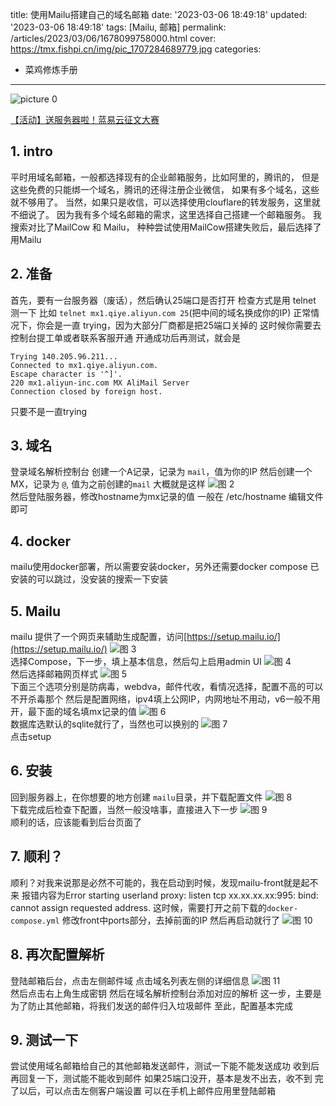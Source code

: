 title: 使用Mailu搭建自己的域名邮箱
date: '2023-03-06 18:49:18'
updated: '2023-03-06 18:49:18'
tags: [Mailu, 邮箱]
permalink: /articles/2023/03/06/1678099758000.html
cover: https://tmx.fishpi.cn/img/pic_1707284689779.jpg
categories: 
- 菜鸡修炼手册
---
 ![picture 0](https://tmx.fishpi.cn/img/pic_1707284689779.png)  


[【活动】送服务器啦！蓝易云征文大赛](https://fishpi.cn/article/1677580643943)


## 1. intro
平时用域名邮箱，一般都选择现有的企业邮箱服务，比如阿里的，腾讯的，
但是这些免费的只能绑一个域名，腾讯的还得注册企业微信，
如果有多个域名，这些就不够用了。
当然，如果只是收信，可以选择使用clouflare的转发服务，这里就不细说了。
因为我有多个域名邮箱的需求，这里选择自己搭建一个邮箱服务。
我搜索对比了MailCow 和 Mailu，
种种尝试使用MailCow搭建失败后，最后选择了用Mailu

## 2. 准备
首先，要有一台服务器（废话），然后确认25端口是否打开
检查方式是用 telnet 测一下 比如 `telnet mx1.qiye.aliyun.com 25`(把中间的域名换成你的IP)
正常情况下，你会是一直 trying，因为大部分厂商都是把25端口关掉的
这时候你需要去控制台提工单或者联系客服开通
开通成功后再测试，就会是
```
Trying 140.205.96.211...
Connected to mx1.qiye.aliyun.com.
Escape character is '^]'.
220 mx1.aliyun-inc.com MX AliMail Server
Connection closed by foreign host.
```
只要不是一直trying

## 3. 域名
登录域名解析控制台
创建一个A记录，记录为 `mail`，值为你的IP
然后创建一个MX，记录为 `@`, 值为之前创建的`mail`
大概就是这样
![图 2](https://tmx.fishpi.cn/img/20230306_pic_1678100971176_98.png)  
然后登陆服务器，修改hostname为mx记录的值
一般在 /etc/hostname 编辑文件即可

## 4. docker
mailu使用docker部署，所以需要安装docker，另外还需要docker compose
已安装的可以跳过，没安装的搜索一下安装

## 5. Mailu
mailu 提供了一个网页来辅助生成配置，访问[https://setup.mailu.io/](https://setup.mailu.io/)
![图 3](https://tmx.fishpi.cn/img/20230306_pic_1678101292839_35.png)  
选择Compose，下一步，填上基本信息，然后勾上启用admin UI
![图 4](https://tmx.fishpi.cn/img/20230306_pic_1678101577553_51.png)  
然后选择邮箱网页样式
![图 5](https://tmx.fishpi.cn/img/20230306_pic_1678101638978_83.png)  
下面三个选项分别是防病毒，webdva，邮件代收，看情况选择，配置不高的可以不开杀毒那个
然后是配置网络，ipv4填上公网IP，内网地址不用动，v6一般不用开，最下面的域名填mx记录的值
![图 6](https://tmx.fishpi.cn/img/20230306_pic_1678101779997_48.png)  
数据库选默认的sqlite就行了，当然也可以换别的
![图 7](https://tmx.fishpi.cn/img/20230306_pic_1678101872254_55.png)  
点击setup

## 6. 安装
回到服务器上，在你想要的地方创建 `mailu`目录，并下载配置文件
![图 8](https://tmx.fishpi.cn/img/20230306_pic_1678101977077_50.png)  
下载完成后检查下配置，当然一般没啥事，直接进入下一步
![图 9](https://tmx.fishpi.cn/img/20230306_pic_1678102060051_35.png)  
顺利的话，应该能看到后台页面了

## 7. 顺利？
顺利？对我来说那是必然不可能的，我在启动到时候，发现mailu-front就是起不来
报错内容为Error starting userland proxy: listen tcp xx.xx.xx.xx:995: bind: cannot assign requested address.
这时候，需要打开之前下载的`docker-compose.yml`
修改front中ports部分，去掉前面的IP
然后再启动就行了
![图 10](https://tmx.fishpi.cn/img/20230306_pic_1678103654058_98.png)  

## 8. 再次配置解析
登陆邮箱后台，点击左侧邮件域
点击域名列表左侧的详细信息
![图 11](https://tmx.fishpi.cn/img/20230306_pic_1678103764332_28.png)  
然后点击右上角生成密钥
然后在域名解析控制台添加对应的解析
这一步，主要是为了防止其他邮箱，将我们发送的邮件归入垃圾邮件
至此，配置基本完成

## 9. 测试一下
尝试使用域名邮箱给自己的其他邮箱发送邮件，测试一下能不能发送成功
收到后再回复一下，测试能不能收到邮件
如果25端口没开，基本是发不出去，收不到
完了以后，可以点击左侧客户端设置
可以在手机上邮件应用里登陆邮箱

